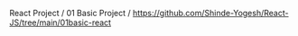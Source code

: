 React Project  /
01 Basic Project /
https://github.com/Shinde-Yogesh/React-JS/tree/main/01basic-react
